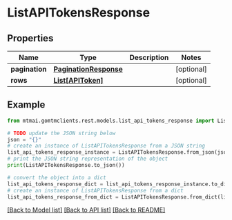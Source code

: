 # ListAPITokensResponse


## Properties

Name | Type | Description | Notes
------------ | ------------- | ------------- | -------------
**pagination** | [**PaginationResponse**](PaginationResponse.md) |  | [optional] 
**rows** | [**List[APIToken]**](APIToken.md) |  | [optional] 

## Example

```python
from mtmai.gomtmclients.rest.models.list_api_tokens_response import ListAPITokensResponse

# TODO update the JSON string below
json = "{}"
# create an instance of ListAPITokensResponse from a JSON string
list_api_tokens_response_instance = ListAPITokensResponse.from_json(json)
# print the JSON string representation of the object
print(ListAPITokensResponse.to_json())

# convert the object into a dict
list_api_tokens_response_dict = list_api_tokens_response_instance.to_dict()
# create an instance of ListAPITokensResponse from a dict
list_api_tokens_response_from_dict = ListAPITokensResponse.from_dict(list_api_tokens_response_dict)
```
[[Back to Model list]](../README.md#documentation-for-models) [[Back to API list]](../README.md#documentation-for-api-endpoints) [[Back to README]](../README.md)



